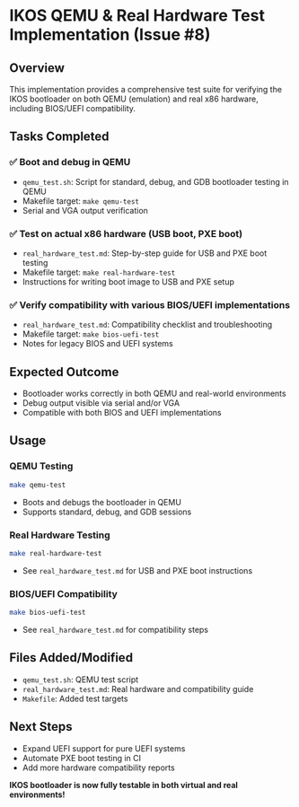 # IKOS QEMU & Real Hardware Test Implementation (Issue #8)

## Overview
This implementation provides a comprehensive test suite for verifying the IKOS bootloader on both QEMU (emulation) and real x86 hardware, including BIOS/UEFI compatibility.

## Tasks Completed

### ✅ Boot and debug in QEMU
- `qemu_test.sh`: Script for standard, debug, and GDB bootloader testing in QEMU
- Makefile target: `make qemu-test`
- Serial and VGA output verification

### ✅ Test on actual x86 hardware (USB boot, PXE boot)
- `real_hardware_test.md`: Step-by-step guide for USB and PXE boot testing
- Makefile target: `make real-hardware-test`
- Instructions for writing boot image to USB and PXE setup

### ✅ Verify compatibility with various BIOS/UEFI implementations
- `real_hardware_test.md`: Compatibility checklist and troubleshooting
- Makefile target: `make bios-uefi-test`
- Notes for legacy BIOS and UEFI systems

## Expected Outcome
- Bootloader works correctly in both QEMU and real-world environments
- Debug output visible via serial and/or VGA
- Compatible with both BIOS and UEFI implementations

## Usage

### QEMU Testing
```bash
make qemu-test
```
- Boots and debugs the bootloader in QEMU
- Supports standard, debug, and GDB sessions

### Real Hardware Testing
```bash
make real-hardware-test
```
- See `real_hardware_test.md` for USB and PXE boot instructions

### BIOS/UEFI Compatibility
```bash
make bios-uefi-test
```
- See `real_hardware_test.md` for compatibility steps

## Files Added/Modified
- `qemu_test.sh`: QEMU test script
- `real_hardware_test.md`: Real hardware and compatibility guide
- `Makefile`: Added test targets

## Next Steps
- Expand UEFI support for pure UEFI systems
- Automate PXE boot testing in CI
- Add more hardware compatibility reports

**IKOS bootloader is now fully testable in both virtual and real environments!**
